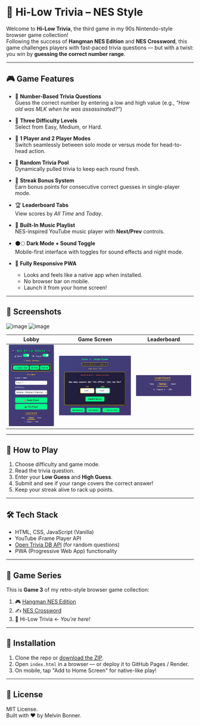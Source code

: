 # 🎯 Hi-Low Trivia – NES Style

Welcome to **Hi-Low Trivia**, the third game in my 90s Nintendo-style browser game collection!  
Following the success of **Hangman NES Edition** and **NES Crossword**, this game challenges players with fast-paced trivia questions — but with a twist:  
you win by **guessing the correct number range**.

---

## 🎮 Game Features

- 🔢 **Number-Based Trivia Questions**  
  Guess the correct number by entering a low and high value (e.g., *"How old was MLK when he was assassinated?"*)

- 🧠 **Three Difficulty Levels**  
  Select from Easy, Medium, or Hard.

- 👥 **1 Player and 2 Player Modes**  
  Switch seamlessly between solo mode or versus mode for head-to-head action.

- 🔄 **Random Trivia Pool**  
  Dynamically pulled trivia to keep each round fresh.

- 💯 **Streak Bonus System**  
  Earn bonus points for consecutive correct guesses in single-player mode.

- 🏆 **Leaderboard Tabs**  
  View scores by *All Time* and *Today*.

- 🎵 **Built-In Music Playlist**  
  NES-inspired YouTube music player with **Next/Prev** controls.

- 🌑🌕 **Dark Mode + Sound Toggle**  
  Mobile-first interface with toggles for sound effects and night mode.

- 📱 **Fully Responsive PWA**  
  - Looks and feels like a native app when installed.  
  - No browser bar on mobile.  
  - Launch it from your home screen!

---

## 📸 Screenshots
<img width="363" height="657" alt="image" src="https://github.com/user-attachments/assets/eaec3f39-6759-42b9-a910-5713dbf58223" />
<img width="641" height="530" alt="image" src="https://github.com/user-attachments/assets/38a38020-afa8-4189-b716-1b520af4f53a" />



| Lobby | Game Screen | Leaderboard |
|-------|-------------|-------------|
| ![Lobby](screenshots/lobby.png) | ![Game](screenshots/game.png) | ![Leaderboard](screenshots/leaderboard.png) |

---

## 🚀 How to Play

1. Choose difficulty and game mode.
2. Read the trivia question.
3. Enter your **Low Guess** and **High Guess**.
4. Submit and see if your range covers the correct answer!
5. Keep your streak alive to rack up points.

---

## 🛠️ Tech Stack

- HTML, CSS, JavaScript (Vanilla)
- YouTube iFrame Player API
- [Open Trivia DB API](https://opentdb.com/) (for random questions)
- PWA (Progressive Web App) functionality

---

## 📂 Game Series

This is **Game 3** of my retro-style browser game collection:

1. 🎮 [Hangman NES Edition](#)
2. ✍️ [NES Crossword](#)
3. 🎯 Hi-Low Trivia ← *You're here!*

---

## 📲 Installation

1. Clone the repo or [download the ZIP](#).
2. Open `index.html` in a browser — or deploy it to GitHub Pages / Render.
3. On mobile, tap "Add to Home Screen" for native-like play!

---

## 📜 License

MIT License.  
Built with ❤️ by Melvin Bonner.

